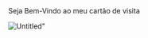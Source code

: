 <meta name="Cartão de Visita" content="width=device-width, initial-scale=1" />
  Seja Bem-Vindo ao meu cartão de visita
  
  ![Untitled](https://github.com/carolinafrb/cart-o-de-apresenta-o/assets/163553148/f7465073-824e-4deb-a822-4fa296594534)"

